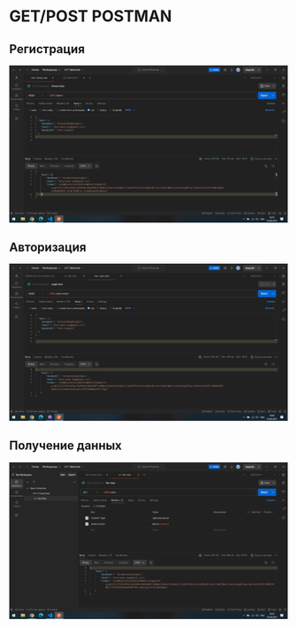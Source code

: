 # GET/POST POSTMAN

## Регистрация

![Регистрация](img/1.png)

## Авторизация
![Авторизация](img/2..png)

## Получение данных

![Получение данных](img/3.png)



